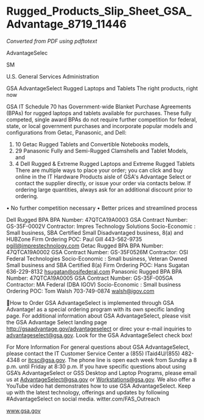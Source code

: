 # Rugged_Products_Slip_Sheet_GSA_Advantage_8719_11446

_Converted from PDF using pdftotext_

AdvantageSelec

SM

U.S. General Services Administration

GSA AdvantageSelect Rugged Laptops and Tablets The right products, right now

GSA IT Schedule 70 has Government-wide Blanket Purchase
Agreements (BPAs) for rugged laptops and tablets available
for purchases. These fully competed, single award BPAs do
not require further competition for federal, state, or local
government purchases and incorporate popular models and
configurations from Getac, Panasonic, and Dell:
1. 10 Getac Rugged Tablets and Convertible Notebooks
models,
2. 29 Panasonic Fully and Semi-Rugged Clamshells and
Tablet Models, and
3. 4 Dell Rugged & Extreme Rugged Laptops and
Extreme Rugged Tablets
There are multiple ways to place your order; you can click
and buy online in the IT Hardware Products aisle of GSA's
Advantage Select or contact the supplier directly, or issue
your order via contacts below. If ordering large quantities,
always ask for an additional discount prior to ordering.

• No further competition necessary
• Better prices and streamlined process

Dell Rugged BPA
BPA Number: 47QTCA19A0003
GSA Contract Number: GS-35F-0002V
Contractor: Impres Technology Solutions
Socio-Economic : Small business, SBA Certified Small
Disadvantaged business, 8(a) and HUBZone Firm
Ordering POC: Paul Gill
443-562-9735
pgill@imprestechnology.com
Getac Rugged BPA
BPA Number: 47QTCA19A0002
GSA Contract Number: GS-35F0526M
Contractor: OSI Federal Technologies
Socio-Economic : Small business, Veteran Owned Small
business and SBA Certified 8(a) Firm
Ordering POC: Hans Sugatan
636-229-8132
hsugatan@osifederal.com
Panasonic Rugged BPA
BPA Number: 47QTCA19A0005
GSA Contract Number: GS-35F-005GA
Contractor: MA Federal (DBA IGOV)
Socio-Economic : Small business
Ordering POC: Tom Walsh
703-749-0874
walsh@igov.com

How to Order
GSA AdvantageSelect is implemented through GSA
Advantage! as a special ordering program with its
own specific landing page. For additional information
about GSA AdvantageSelect, please visit the GSA
Advantage Select landing page
http://gsaadvantage.gov/advantageselect or direc
your e-mail inquiries to advantageselect@gsa.gov.
Look for the GSA AdvantageSelect check box!

For More Information
For general questions about GSA AdvantageSelect, please
contact the IT Customer Service Center a
(855) ITaid4U/(855) 482-4348 or itcsc@gsa.gov.
The phone line is open each week from Sunday a
8 p.m. until Friday at 8:30 p.m.
If you have specific questions about using GSA’s
AdvantageSelect or GSS Desktop and Laptop Programs,
please email us at AdvantageSelect@gsa.gov or
Workstations@gsa.gov. We also offer a YouTube video
hat demonstrates how to use GSA AdvantageSelect.
Keep up with the latest technology, offerings and updates
by following #AdvantageSelect on social media.
witter.com/FAS_Outreach

www.gsa.gov

